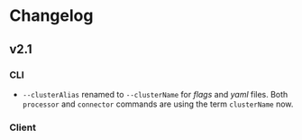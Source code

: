 # Changelog

## v2.1

### CLI

- `--clusterAlias` renamed to `--clusterName` for *flags* and *yaml* files. Both `processor` and `connector` commands are using the term `clusterName` now.

### Client